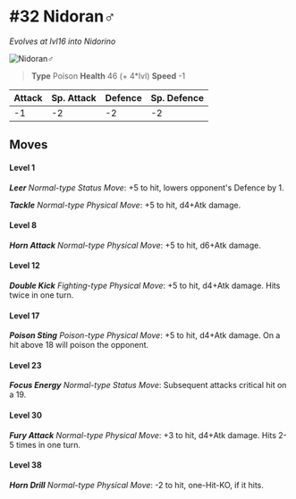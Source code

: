 # #32 Nidoran♂
*Evolves at lvl16 into Nidorino*

![Nidoran♂](https://img.pokemondb.net/sprites/home/normal/1x/nidoran-m.png)

> **Type** Poison
> **Health** 46 (+ 4\*lvl)
> **Speed** -1

| Attack | Sp. Attack | Defence | Sp. Defence |
| ------ | ---------- | ------- | ----------- |
| -1 | -2 | -2 | -2 |

## Moves
#### Level 1

***Leer** Normal-type Status Move*: +5 to hit, lowers opponent's Defence by 1.

***Tackle** Normal-type Physical Move*: +5 to hit, d4+Atk damage. 
#### Level 8

***Horn Attack** Normal-type Physical Move*: +5 to hit, d6+Atk damage. 
#### Level 12

***Double Kick** Fighting-type Physical Move*: +5 to hit, d4+Atk damage. Hits twice in one turn.
#### Level 17

***Poison Sting** Poison-type Physical Move*: +5 to hit, d4+Atk damage. On a hit above 18 will poison the opponent.
#### Level 23

***Focus Energy** Normal-type Status Move*: Subsequent attacks critical hit on a 19.
#### Level 30

***Fury Attack** Normal-type Physical Move*: +3 to hit, d4+Atk damage. Hits 2-5 times in one turn.
#### Level 38

***Horn Drill** Normal-type Physical Move*: -2 to hit, one-Hit-KO, if it hits.

